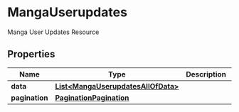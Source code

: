 

# MangaUserupdates

Manga User Updates Resource

## Properties

| Name | Type | Description | Notes |
|------------ | ------------- | ------------- | -------------|
|**data** | [**List&lt;MangaUserupdatesAllOfData&gt;**](MangaUserupdatesAllOfData.md) |  |  [optional] |
|**pagination** | [**PaginationPagination**](PaginationPagination.md) |  |  [optional] |



